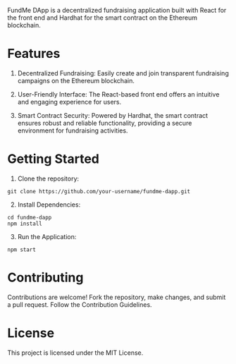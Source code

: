 FundMe DApp is a decentralized fundraising application built with React for the front end and Hardhat for the smart contract on the Ethereum blockchain.

# Features
1. Decentralized Fundraising: Easily create and join transparent fundraising campaigns on the Ethereum blockchain.

2. User-Friendly Interface: The React-based front end offers an intuitive and engaging experience for users.

3. Smart Contract Security: Powered by Hardhat, the smart contract ensures robust and reliable functionality, providing a secure environment for fundraising activities.

# Getting Started

1. Clone the repository:
```shell 
git clone https://github.com/your-username/fundme-dapp.git
```
2. Install Dependencies:
```shell
cd fundme-dapp
npm install
```
3. Run the Application:
```shell
npm start
```
# Contributing
Contributions are welcome! Fork the repository, make changes, and submit a pull request. Follow the Contribution Guidelines.

# License
This project is licensed under the MIT License.


